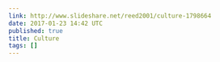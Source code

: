 ```yaml
---
link: http://www.slideshare.net/reed2001/culture-1798664
date: 2017-01-23 14:42 UTC
published: true
title: Culture
tags: []
---
```



